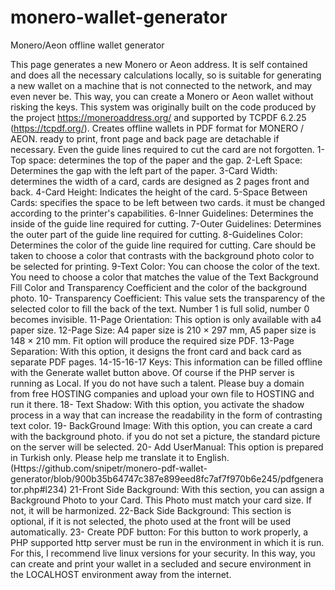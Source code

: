 # monero-wallet-generator
Monero/Aeon offline wallet generator

This page generates a new Monero or Aeon address. It is self contained and does all the necessary calculations locally, so is suitable for generating a new wallet on a machine that is not connected to the network, and may even never be. This way, you can create a Monero or Aeon wallet without risking the keys. 
This system was originally built on the code produced by the project https://moneroaddress.org/ and supported by TCPDF 6.2.25 (https://tcpdf.org/). Creates offline wallets in PDF format for MONERO / AEON. ready to print, front page and back page are detachable if necessary. Even the guide lines required to cut the card are not forgotten.
1-Top space: determines the top of the paper and the gap.
2-Left Space: Determines the gap with the left part of the paper.
3-Card Width: determines the width of a card, cards are designed as 2 pages front and back.
4-Card Height: Indicates the height of the card.
5-Space Between Cards: specifies the space to be left between two cards. it must be changed according to the printer's capabilities.
6-Inner Guidelines: Determines the inside of the guide line required for cutting.
7-Outer Guidelines: Determines the outer part of the guide line required for cutting.
8-Guidelines Color: Determines the color of the guide line required for cutting. Care should be taken to choose a color that contrasts with the background photo color to be selected for printing.
9-Text Color: You can choose the color of the text. You need to choose a color that matches the value of the Text Background Fill Color and Transparency Coefficient and the color of the background photo.
10- Transparency Coefficient: This value sets the transparency of the selected color to fill the back of the text. Number 1 is full solid, number 0 becomes invisible.
11-Page Orientation: This option is only available with a4 paper size.
12-Page Size: A4 paper size is 210 × 297 mm, A5 paper size is 148 × 210 mm. Fit option will produce the required size PDF.
13-Page Separation: With this option, it designs the front card and back card as separate PDF pages.
14-15-16-17 Keys: This information can be filled offline with the Generate wallet button above. Of course if the PHP server is running as Local. If you do not have such a talent. Please buy a domain from free HOSTING companies and upload your own file to HOSTING and run it there.
18- Text Shadow: With this option, you activate the shadow process in a way that can increase the readability in the form of contrasting text color.
19- BackGround Image: With this option, you can create a card with the background photo. if you do not set a picture, the standard picture on the server will be selected.
20- Add UserManual: This option is prepared in Turkish only. Please help me translate it to English. (Https://github.com/snipetr/monero-pdf-wallet-generator/blob/900b35b64747c387e899eed8fc7af7f970b6e245/pdfgenerator.php#l234)
21-Front Side Background: With this section, you can assign a Background Photo to your Card. This Photo must match your card size. If not, it will be harmonized.
22-Back Side Background: This section is optional, if it is not selected, the photo used at the front will be used automatically.
23- Create PDF button: For this button to work properly, a PHP supported http server must be run in the environment in which it is run. For this, I recommend live linux versions for your security. In this way, you can create and print your wallet in a secluded and secure environment in the LOCALHOST environment away from the internet.
